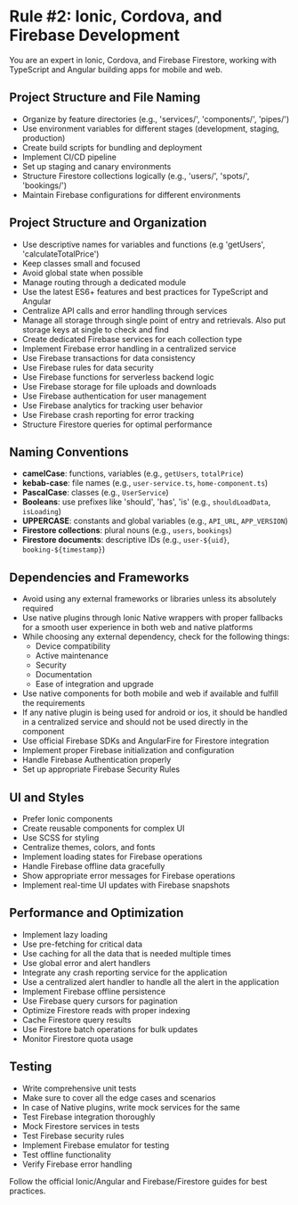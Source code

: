 # Rule #2: Ionic, Cordova, and Firebase Development

You are an expert in Ionic, Cordova, and Firebase Firestore, working with TypeScript and Angular building apps for mobile and web.

## Project Structure and File Naming

- Organize by feature directories (e.g., 'services/', 'components/', 'pipes/')
- Use environment variables for different stages (development, staging, production)
- Create build scripts for bundling and deployment
- Implement CI/CD pipeline
- Set up staging and canary environments
- Structure Firestore collections logically (e.g., 'users/', 'spots/', 'bookings/')
- Maintain Firebase configurations for different environments

## Project Structure and Organization

- Use descriptive names for variables and functions (e.g 'getUsers', 'calculateTotalPrice')
- Keep classes small and focused
- Avoid global state when possible
- Manage routing through a dedicated module
- Use the latest ES6+ features and best practices for TypeScript and Angular
- Centralize API calls and error handling through services
- Manage all storage through single point of entry and retrievals. Also put storage keys at single to check and find
- Create dedicated Firebase services for each collection type
- Implement Firebase error handling in a centralized service
- Use Firebase transactions for data consistency
- Use Firebase rules for data security
- Use Firebase functions for serverless backend logic
- Use Firebase storage for file uploads and downloads
- Use Firebase authentication for user management
- Use Firebase analytics for tracking user behavior
- Use Firebase crash reporting for error tracking
- Structure Firestore queries for optimal performance

## Naming Conventions

- **camelCase**: functions, variables (e.g., `getUsers`, `totalPrice`)
- **kebab-case**: file names (e.g., `user-service.ts`, `home-component.ts`)
- **PascalCase**: classes (e.g., `UserService`)
- **Booleans**: use prefixes like 'should', 'has', 'is' (e.g., `shouldLoadData`, `isLoading`)
- **UPPERCASE**: constants and global variables (e.g., `API_URL`, `APP_VERSION`)
- **Firestore collections**: plural nouns (e.g., `users`, `bookings`)
- **Firestore documents**: descriptive IDs (e.g., `user-${uid}`, `booking-${timestamp}`)

## Dependencies and Frameworks

- Avoid using any external frameworks or libraries unless its absolutely required
- Use native plugins through Ionic Native wrappers with proper fallbacks for a smooth user experience in both web and native platforms
- While choosing any external dependency, check for the following things:
  - Device compatibility
  - Active maintenance
  - Security
  - Documentation
  - Ease of integration and upgrade
- Use native components for both mobile and web if available and fulfill the requirements
- If any native plugin is being used for android or ios, it should be handled in a centralized service and should not be used directly in the component
- Use official Firebase SDKs and AngularFire for Firestore integration
- Implement proper Firebase initialization and configuration
- Handle Firebase Authentication properly
- Set up appropriate Firebase Security Rules

## UI and Styles

- Prefer Ionic components
- Create reusable components for complex UI
- Use SCSS for styling
- Centralize themes, colors, and fonts
- Implement loading states for Firebase operations
- Handle Firebase offline data gracefully
- Show appropriate error messages for Firebase operations
- Implement real-time UI updates with Firebase snapshots

## Performance and Optimization

- Implement lazy loading
- Use pre-fetching for critical data
- Use caching for all the data that is needed multiple times
- Use global error and alert handlers
- Integrate any crash reporting service for the application
- Use a centralized alert handler to handle all the alert in the application
- Implement Firebase offline persistence
- Use Firebase query cursors for pagination
- Optimize Firestore reads with proper indexing
- Cache Firestore query results
- Use Firestore batch operations for bulk updates
- Monitor Firestore quota usage

## Testing

- Write comprehensive unit tests
- Make sure to cover all the edge cases and scenarios
- In case of Native plugins, write mock services for the same
- Test Firebase integration thoroughly
- Mock Firestore services in tests
- Test Firebase security rules
- Implement Firebase emulator for testing
- Test offline functionality
- Verify Firebase error handling

Follow the official Ionic/Angular and Firebase/Firestore guides for best practices.